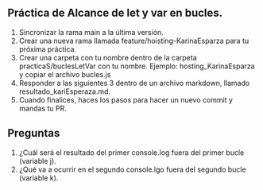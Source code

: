 ## Práctica de Alcance de let y var en bucles.

1. Sincronizar la rama main a la última versión.
2. Crear una nueva rama llamada feature/hoisting-KarinaEsparza
   para tu próxima práctica.
3. Crear una carpeta con tu nombre dentro de la carpeta practicaS/buclesLetVar con tu nombre. Ejemplo: hosting_KarinaEsparza y copiar el archivo bucles.js
4. Responder a las siguientes 3 dentro de un archivo markdown, llamado resultado_kariEsperaza.md.
5. Cuando finalices, haces los pasos para hacer un nuevo commit y mandas tu PR.

## Preguntas

1. ¿Cuál será el resultado del primer console.log fuera del primer bucle (variable j).
2. ¿Qué va a ocurrir en el segundo console.lgo fuera del segundo bucle (variable k).
